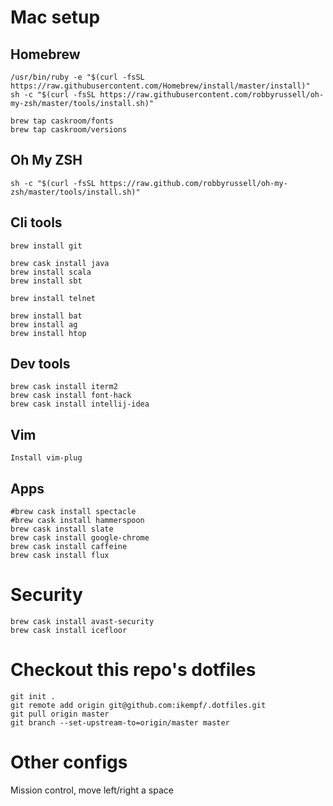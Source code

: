 # Mac setup

## Homebrew
```
/usr/bin/ruby -e "$(curl -fsSL https://raw.githubusercontent.com/Homebrew/install/master/install)"
sh -c "$(curl -fsSL https://raw.githubusercontent.com/robbyrussell/oh-my-zsh/master/tools/install.sh)"

brew tap caskroom/fonts
brew tap caskroom/versions
```

## Oh My ZSH
```
sh -c "$(curl -fsSL https://raw.github.com/robbyrussell/oh-my-zsh/master/tools/install.sh)"
```

## Cli tools
```
brew install git

brew cask install java
brew install scala
brew install sbt

brew install telnet

brew install bat
brew install ag
brew install htop
```

## Dev tools
```
brew cask install iterm2
brew cask install font-hack
brew cask install intellij-idea
```

## Vim
```
Install vim-plug

```

## Apps
```
#brew cask install spectacle
#brew cask install hammerspoon
brew cask install slate
brew cask install google-chrome
brew cask install caffeine
brew cask install flux
```

# Security
```
brew cask install avast-security
brew cask install icefloor
```

# Checkout this repo's dotfiles
```
git init .
git remote add origin git@github.com:ikempf/.dotfiles.git
git pull origin master
git branch --set-upstream-to=origin/master master
```

# Other configs
Mission control, move left/right a space
